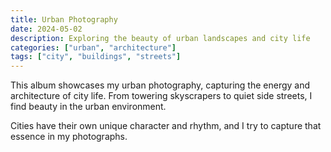 ```yaml
---
title: Urban Photography
date: 2024-05-02
description: Exploring the beauty of urban landscapes and city life
categories: ["urban", "architecture"]
tags: ["city", "buildings", "streets"]
---
```


This album showcases my urban photography, capturing the energy and architecture of city life. From towering skyscrapers to quiet side streets, I find beauty in the urban environment.

Cities have their own unique character and rhythm, and I try to capture that essence in my photographs. 
